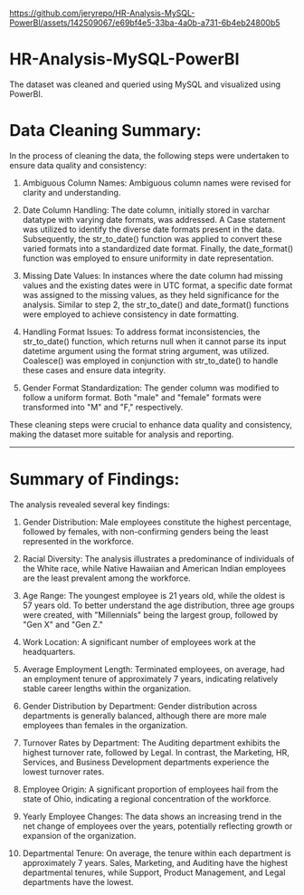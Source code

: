 
https://github.com/jeryrepo/HR-Analysis-MySQL-PowerBI/assets/142509067/e69bf4e5-33ba-4a0b-a731-6b4eb24800b5



# HR-Analysis-MySQL-PowerBI
The dataset was cleaned and queried using MySQL and visualized using PowerBI.

# Data Cleaning Summary:

In the process of cleaning the data, the following steps were undertaken to ensure data quality and consistency:

1) Ambiguous Column Names:
   Ambiguous column names were revised for clarity and understanding.

2) Date Column Handling:
   The date column, initially stored in varchar datatype with varying date formats, was addressed. A Case statement was utilized to identify the diverse date formats present in the data. Subsequently, the str_to_date() function was applied to convert these varied formats into a standardized date format. Finally, the date_format() function was employed to ensure uniformity in date representation.

3) Missing Date Values:
   In instances where the date column had missing values and the existing dates were in UTC format, a specific date format was assigned to the missing values, as they held significance for the analysis. Similar to step 2, the str_to_date() and date_format() functions were employed to achieve consistency in date formatting.

4) Handling Format Issues:
   To address format inconsistencies, the str_to_date() function, which returns null when it cannot parse its input datetime argument using the format string argument, was utilized. Coalesce() was employed in conjunction with str_to_date() to handle these cases and ensure data integrity.

5) Gender Format Standardization:
   The gender column was modified to follow a uniform format. Both "male" and "female" formats were transformed into "M" and "F," respectively.

These cleaning steps were crucial to enhance data quality and consistency, making the dataset more suitable for analysis and reporting.


*********************************************************************************************


# Summary of Findings:

The analysis revealed several key findings:

1. Gender Distribution:
   Male employees constitute the highest percentage, followed by females, with non-confirming genders being the least represented in the workforce.

2. Racial Diversity:
   The analysis illustrates a predominance of individuals of the White race, while Native Hawaiian and American Indian employees are the least prevalent among the workforce.

3. Age Range:
   The youngest employee  is 21 years old, while the oldest is 57 years old. To better understand the age distribution, three age groups were created, with "Millennials" being the largest group, followed by "Gen X" and "Gen Z."

4. Work Location:
   A significant number of employees work at the headquarters.

5. Average Employment Length:
   Terminated employees, on average, had an employment tenure of approximately 7 years, indicating relatively stable career lengths within the organization.

6. Gender Distribution by Department:
   Gender distribution across departments is generally balanced, although there are more male employees than females in the organization.

7. Turnover Rates by Department:
   The Auditing department exhibits the highest turnover rate, followed by Legal. In contrast, the Marketing, HR, Services, and Business Development departments experience the lowest turnover rates.

8. Employee Origin:
   A significant proportion of employees hail from the state of Ohio, indicating a regional concentration of the workforce.

9. Yearly Employee Changes:
   The data shows an increasing trend in the net change of employees over the years, potentially reflecting growth or expansion of the organization.

10. Departmental Tenure:
    On average, the tenure within each department is approximately 7 years. Sales, Marketing, and Auditing have the highest departmental tenures, while Support, Product Management, and Legal departments have the lowest.

